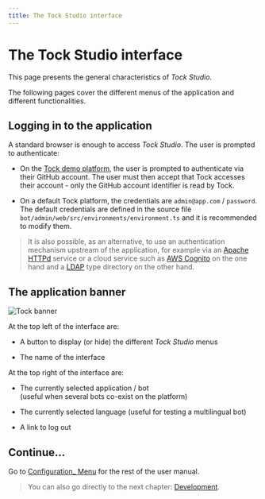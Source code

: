 ```yaml
---
title: The Tock Studio interface
---
```


# The Tock Studio interface

This page presents the general characteristics of _Tock Studio_.

The following pages cover the different menus of the application and different functionalities.

## Logging in to the application

A standard browser is enough to access _Tock Studio_. The user is prompted to authenticate:

* On the [Tock demo platform](https://demo.tock.ai/),
the user is prompted to authenticate via their GitHub account. The user must then accept that Tock accesses
their account - only the GitHub account identifier is read by Tock.

* On a default Tock platform, the credentials are `admin@app.com` / `password`.<br/>The default credentials
are defined in the source file `bot/admin/web/src/environments/environment.ts` and it is recommended to modify them.

> It is also possible, as an alternative, to use an authentication mechanism upstream of the application, for example via
>an [Apache HTTPd](https://httpd.apache.org/) service or a cloud service such as [AWS Cognito](https://aws.amazon.com/fr/cognito/)
>on the one hand and a [LDAP](https://fr.wikipedia.org/wiki/Lightweight_Directory_Access_Protocol) type directory on the other hand.

## The application banner

![Tock banner](../../img/inbox.png "Tock interface example")

At the top left of the interface are:

* A button to display (or hide) the different _Tock Studio_ menus

* The name of the interface

At the top right of the interface are:

* The currently selected application / bot
<br/>(useful when several bots co-exist on the platform)

* The currently selected language (useful for testing a multilingual bot)

* A link to log out

## Continue...

Go to [Configuration_ Menu](../../user/studio/configuration.md) for the rest of the user manual.

> You can also go directly to the next chapter: [Development](../../../dev/modes.md).